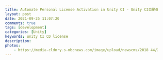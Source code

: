 ```yaml
---
title: Automate Personal License Activation in Unity CI - Unity CI自動化個人版授權
layout: post
date: 2021-09-25 11:07:20
comments: true
tags: [development]
categories: [Unity]
keywords: unity CI CD license
description: 
photos:
	- https://media-cldnry.s-nbcnews.com/image/upload/newscms/2018_44/2625791/181031-depression-mn-1030.jpg
---
```



